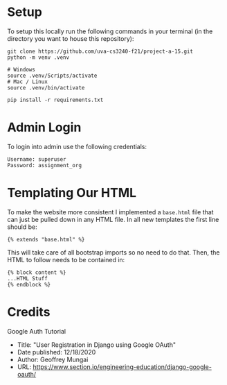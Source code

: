 # Setup
To setup this locally run the following commands in your terminal (in the directory you want to house this repository):
```
git clone https://github.com/uva-cs3240-f21/project-a-15.git
python -m venv .venv

# Windows
source .venv/Scripts/activate
# Mac / Linux
source .venv/bin/activate

pip install -r requirements.txt
```

# Admin Login
To login into admin use the following credentials:
```
Username: superuser
Password: assignment_org
```

# Templating Our HTML
To make the website more consistent I implemented a `base.html` file that can just be pulled down
in any HTML file. In all new templates the first line should be:
```
{% extends "base.html" %}
```
This will take care of all bootstrap imports so no need to do that. Then, the HTML to follow needs to be contained in:
```
{% block content %}
...HTML Stuff
{% endblock %}

```


# Credits
Google Auth Tutorial
   * Title: "User Registration in Django using Google OAuth"
   * Date published: 12/18/2020
   * Author: Geoffrey Mungai
   * URL: https://www.section.io/engineering-education/django-google-oauth/

